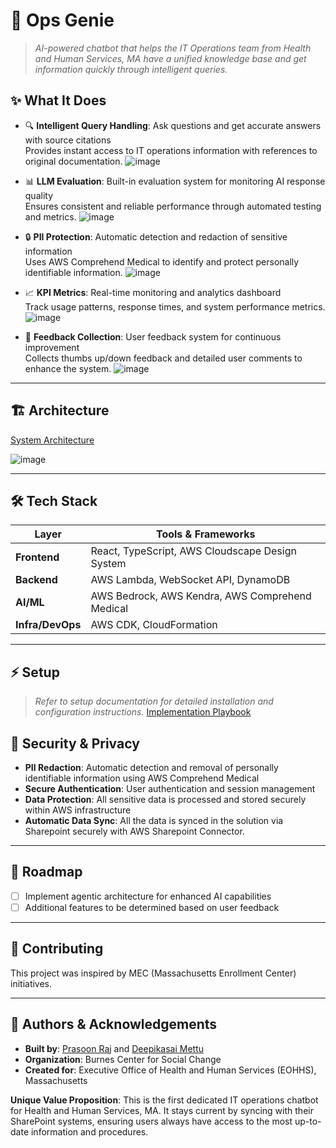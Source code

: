 # 🤖 Ops Genie

> _AI-powered chatbot that helps the IT Operations team from Health and Human Services, MA have a unified knowledge base and get information quickly through intelligent queries._


## ✨ What It Does

- 🔍 **Intelligent Query Handling**: Ask questions and get accurate answers with source citations  
  Provides instant access to IT operations information with references to original documentation.
  ![image](https://github.com/user-attachments/assets/8d93cd74-1c2e-4a25-8173-a30d4f7673b4)


- 📊 **LLM Evaluation**: Built-in evaluation system for monitoring AI response quality  
  Ensures consistent and reliable performance through automated testing and metrics.
  ![image](https://github.com/user-attachments/assets/41c364de-c051-4ed9-bdfa-e47b40dc101c)

- 🔒 **PII Protection**: Automatic detection and redaction of sensitive information  
  Uses AWS Comprehend Medical to identify and protect personally identifiable information.
  ![image](https://github.com/user-attachments/assets/a9c48562-2cee-4828-8fb6-f081fec570fb)


- 📈 **KPI Metrics**: Real-time monitoring and analytics dashboard  
  Track usage patterns, response times, and system performance metrics.
  ![image](https://github.com/user-attachments/assets/ddbe9b27-ff9f-4710-af64-66493e73d603)

- 💬 **Feedback Collection**: User feedback system for continuous improvement  
  Collects thumbs up/down feedback and detailed user comments to enhance the system.
  ![image](https://github.com/user-attachments/assets/f0d2e53a-ebd6-4bc5-af26-afe8c39980b0)


---

## 🏗️ Architecture

[System Architecture](https://lucid.app/lucidchart/0d7467b5-9218-4c5f-98a3-670fc96da88a/edit?viewport_loc=-514%2C238%2C3108%2C1354%2C0_0&invitationId=inv_47165b85-e37b-4b9c-a2b4-8d5f9aee1ec3)

![image](https://github.com/user-attachments/assets/3136a80c-a5f7-47ce-a205-b06b19bd3201)


---

## 🛠️ Tech Stack

| Layer          | Tools & Frameworks                                      |
|----------------|---------------------------------------------------------|
| **Frontend**   | React, TypeScript, AWS Cloudscape Design System         |
| **Backend**    | AWS Lambda, WebSocket API, DynamoDB                     |
| **AI/ML**      | AWS Bedrock, AWS Kendra, AWS Comprehend Medical         |
| **Infra/DevOps**| AWS CDK, CloudFormation                                |

---

## ⚡ Setup

> _Refer to setup documentation for detailed installation and configuration instructions._
> [Implementation Playbook](https://docs.google.com/document/d/1YqcMh-ubh5ryxv_fhOnpF6yVk5QV0B-GSeOG4oRiwgI/edit?usp=sharing)


## 🔐 Security & Privacy

- **PII Redaction**: Automatic detection and removal of personally identifiable information using AWS Comprehend Medical
- **Secure Authentication**: User authentication and session management
- **Data Protection**: All sensitive data is processed and stored securely within AWS infrastructure
- **Automatic Data Sync**: All the data is synced in the solution via Sharepoint securely with AWS Sharepoint Connector.

---

## 🚧 Roadmap

- [ ] Implement agentic architecture for enhanced AI capabilities
- [ ] Additional features to be determined based on user feedback

---

## 🤝 Contributing

This project was inspired by MEC (Massachusetts Enrollment Center) initiatives.

---

## 👥 Authors & Acknowledgements

- **Built by**: [Prasoon Raj](https://github.com/Pra-soon) and [Deepikasai Mettu  ](https://github.com/deepikasai-mettu)
- **Organization**: Burnes Center for Social Change  
- **Created for**: Executive Office of Health and Human Services (EOHHS), Massachusetts

**Unique Value Proposition**: This is the first dedicated IT operations chatbot for Health and Human Services, MA. It stays current by syncing with their SharePoint systems, ensuring users always have access to the most up-to-date information and procedures.



